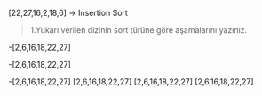 [22,27,16,2,18,6] -> Insertion Sort

>1.Yukarı verilen dizinin sort türüne göre aşamalarını yazınız.

-[2,6,16,18,22,27]

-[2,6,16,18,22,27]

-[2,6,16,18,22,27]
[2,6,16,18,22,27]
[2,6,16,18,22,27]
[2,6,16,18,22,27]